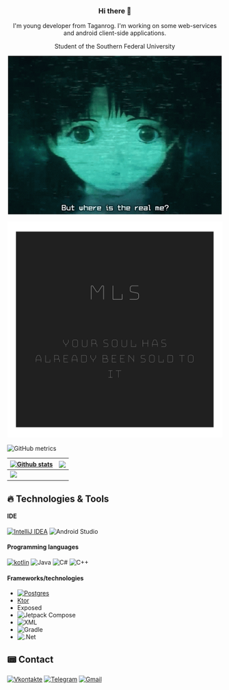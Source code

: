 <h3 align="center">Hi there 👋 </h3>

<p align="center">I'm young developer from Taganrog. I'm working on some web-services and android client-side applications. </p>
<p align="center">Student of the Southern Federal University</p>

<p align="center">
    <img width="500" src="https://github.com/afragXD/afragXD/blob/main/assets/lain_me.gif" alt="Main gif">
</p>

<p align="center">
    <img width="800" src="https://github.com/afragXD/afragXD/blob/main/assets/MLS.jpg" alt="My team">
</p>

![GitHub metrics](https://metrics.lecoq.io/afragXD)

| <a href="https://github.com/afragXD/github-readme-stats"><img align="center" src="https://github-readme-stats.vercel.app/api?username=afragXD&theme=dark&show_icons=true&include_all_commits=true&hide_border=true" alt="Github stats" /></a> | <a href="https://github.com/afragXD/github-readme-stats"><img align="center" src="https://github-readme-stats.vercel.app/api/top-langs/?username=afragXD&layout=compact&hide_border=true&theme=dark" /></a> |
| ------------- | ------------- |
| <img src="https://github-readme-stats.vercel.app/api/wakatime?username=afragXD&theme=dark&hide_border=true&layout=compact&langs_count=10&range=all_time" /> | |

## :fire: Technologies & Tools

#### IDE
[![IntelliJ IDEA](https://img.shields.io/badge/IntelliJIDEA-000000.svg?style=for-the-badge&logo=intellij-idea&logoColor=white)](https://www.jetbrains.com/ru-ru/idea/) ![Android Studio](https://img.shields.io/badge/Android%20Studio-3DDC84.svg?style=for-the-badge&logo=android-studio&logoColor=white)

#### Programming languages
[![kotlin](https://img.shields.io/badge/Kotlin-0095D5?&style=for-the-badge&logo=kotlin&logoColor=white)](https://kotlinlang.org/) ![Java](https://img.shields.io/badge/java-%23ED8B00.svg?style=for-the-badge&logo=openjdk&logoColor=white) ![C#](https://img.shields.io/badge/c%23-%23239120.svg?style=for-the-badge&logo=c-sharp&logoColor=white) ![C++](https://img.shields.io/badge/c++-%2300599C.svg?style=for-the-badge&logo=c%2B%2B&logoColor=white)

#### Frameworks/technologies
- [![Postgres](https://img.shields.io/badge/postgres-%23316192.svg?style=for-the-badge&logo=postgresql&logoColor=white)](https://www.postgresql.org/)
- [Ktor](https://ktor.io/)
- Exposed
- ![Jetpack Compose](https://img.shields.io/static/v1?style=for-the-badge&message=Jetpack+Compose&color=4285F4&logo=Jetpack+Compose&logoColor=FFFFFF&label=)
- ![XML](https://img.shields.io/static/v1?style=for-the-badge&message=XML&color=4285F4&logo=XML&logoColor=FFFFFF&label=)
- ![Gradle](https://img.shields.io/badge/Gradle-02303A.svg?style=for-the-badge&logo=Gradle&logoColor=white)
- ![.Net](https://img.shields.io/badge/.NET-5C2D91?style=for-the-badge&logo=.net&logoColor=white)
  
## :pager: Contact
[![Vkontakte](https://img.shields.io/badge/-Vkontakte-003f5c?style=for-the-badge&logo=Vk)](https://vk.com/zodiak_zodiak)
[![Telegram](https://img.shields.io/badge/Telegram-2CA5E0?style=flat-squeare&logo=telegram&logoColor=white)](https://t.me/Arisen7426)
[![Gmail](https://img.shields.io/badge/-Gmail-090909?style=for-the-badge&logo=Gmail)](mailto:afisen@sfedu.ru)
<!--
**afragXD/afragXD** is a ✨ _special_ ✨ repository because its `README.md` (this file) appears on your GitHub profile.

Here are some ideas to get you started:

- 🔭 I’m currently working on ...
- 🌱 I’m currently learning ...
- 👯 I’m looking to collaborate on ...
- 🤔 I’m looking for help with ...
- 💬 Ask me about ...
- 📫 How to reach me: ...
- 😄 Pronouns: ...
- ⚡ Fun fact: ...
-->
